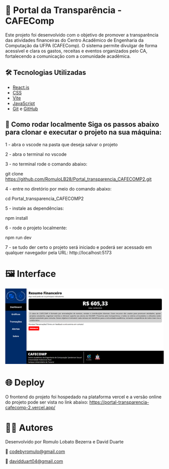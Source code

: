 # 🧾 Portal da Transparência - CAFEComp
Este projeto foi desenvolvido com o objetivo de promover a transparência das atividades financeiras do Centro Acadêmico de Engenharia da Computação da UFPA (CAFEComp). O sistema permite divulgar de forma acessível e clara os gastos, receitas e eventos organizados pelo CA, fortalecendo a comunicação com a comunidade acadêmica.
## 🛠️ Tecnologias Utilizadas
- [React.js](https://reactjs.org/)
- [CSS](https://www.w3schools.com/CSSref/index.php)
- [Vite](https://vitejs.dev/)
- [JavaScript](https://developer.mozilla.org/pt-BR/docs/Web/JavaScript)
- [Git](https://git-scm.com/) e [GitHub](https://github.com/)
## 🚀 Como rodar localmente Siga os passos abaixo para clonar e executar o projeto na sua máquina:
1 - abra o vscode na pasta que deseja salvar o projeto

2 - abra o terminal no vscode

3 - no terminal rode o comando abaixo:

git clone https://github.com/RomuloLB28/Portal_transparencia_CAFECOMP2.git

4 - entre no diretório por meio do comando abaixo:

cd Portal_transparencia_CAFECOMP2

5 - instale as dependências:

npm install

6 - rode o projeto localmente:

npm run dev 

7 - se tudo der certo o projeto será iniciado e poderá ser acessado em qualquer navegador pela URL: http://localhost:5173

# 🖼️ Interface 

![tela](https://github.com/RomuloLB28/Portal_transparencia_CAFECOMP2/blob/main/public/assets/images/imagem_2025-08-22_151344791.png)

# 🌐 Deploy 

O frontend do projeto foi hospedado na plataforma vercel e a versão online do projeto pode ser vista no link abaixo:
https://portal-transparencia-cafecomp-2.vercel.app/

# 👨‍💻 Autores

Desenvolvido por Romulo Lobato Bezerra e David Duarte

📧 codebyromulo@gmail.com

📧 davidduart04@gmail.com

